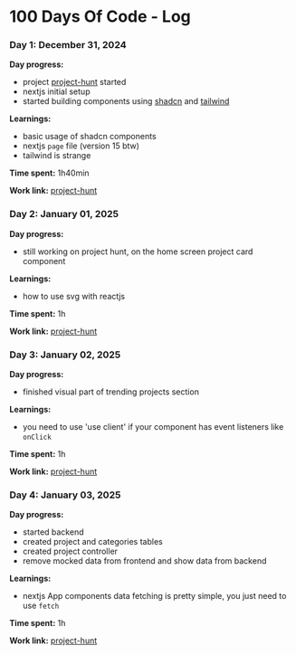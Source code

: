 # 100 Days Of Code - Log

### Day 1: December 31, 2024 

**Day progress:** 
- project [project-hunt](https://github.com/hanyelC/project-hunt) started
- nextjs initial setup
- started building components using [shadcn](https://ui.shadcn.com/) and [tailwind](https://tailwindcss.com/)

**Learnings:**
- basic usage of shadcn components
- nextjs `page` file (version 15 btw)
- tailwind is strange

**Time spent:** 1h40min

**Work link:** 
[project-hunt](https://github.com/hanyelC/project-hunt)

### Day 2: January 01, 2025 

**Day progress:** 
- still working on project hunt, on the home screen project card component

**Learnings:**
- how to use svg with reactjs

**Time spent:** 1h

**Work link:** 
[project-hunt](https://github.com/hanyelC/project-hunt)

### Day 3: January 02, 2025 

**Day progress:** 
- finished visual part of trending projects section

**Learnings:**
- you need to use 'use client' if your component has event listeners like `onClick`

**Time spent:** 1h

**Work link:** 
[project-hunt](https://github.com/hanyelC/project-hunt)

### Day 4: January 03, 2025 

**Day progress:** 
- started backend
- created project and categories tables
- created project controller
- remove mocked data from frontend and show data from backend

**Learnings:**
- nextjs App components data fetching is pretty simple, you just need to use `fetch`

**Time spent:** 1h

**Work link:** 
[project-hunt](https://github.com/hanyelC/project-hunt)
